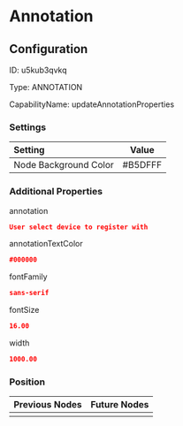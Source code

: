 # Annotation
## Configuration
ID:  u5kub3qvkq

Type: ANNOTATION 

CapabilityName: updateAnnotationProperties

### Settings
| Setting | Value  |
| :------------------------ | ---------------------------------------- |
| Node Background Color | #B5DFFF | 

 




### Additional Properties
annotation
 ```json 
User select device to register with
```


annotationTextColor
 ```json 
#000000
```


fontFamily
 ```json 
sans-serif
```


fontSize
 ```json 
16.00
```


width
 ```json 
1000.00
```




### Position
| Previous Nodes | Future Nodes |
| :------------- | ------------ |
|  |  |